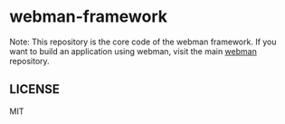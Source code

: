 # webman-framework
Note: This repository is the core code of the webman framework. If you want to build an application using webman, visit the main [webman](https://github.com/walkor/webman) repository.

## LICENSE
MIT
